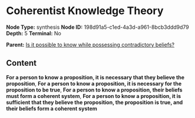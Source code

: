 # Coherentist Knowledge Theory

**Node Type:** synthesis
**Node ID:** 198d91a5-c1ed-4a3d-a961-8bcb3ddd9d79
**Depth:** 5
**Terminal:** No

**Parent:** [Is it possible to know while possessing contradictory beliefs?](is-it-possible-to-know-while-possessing-contradictory-beliefs-antithesis-bd23cea1-3fc1-4b3f-a70a-82b3a4b52815.md)

## Content

**For a person to know a proposition, it is necessary that they believe the proposition**, **For a person to know a proposition, it is necessary for the proposition to be true**, **For a person to know a proposition, their beliefs must form a coherent system**, **For a person to know a proposition, it is sufficient that they believe the proposition, the proposition is true, and their beliefs form a coherent system**
